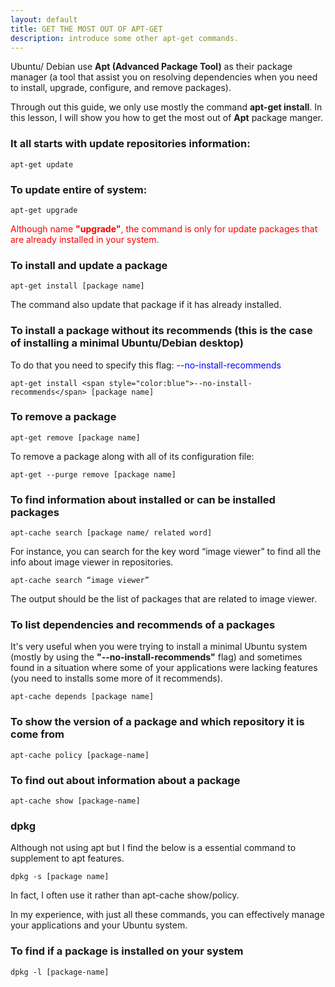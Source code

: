 ```yaml
---
layout: default
title: GET THE MOST OUT OF APT-GET
description: introduce some other apt-get commands.
---
```


Ubuntu/ Debian use **Apt (Advanced Package Tool)** as their package manager (a tool that assist you on resolving dependencies when you need to install, upgrade, configure, and remove packages).

Through out this guide, we only use mostly the command **apt-get install**. In this lesson, I will show you how to get the most out of **Apt** package manger.

### It all starts with update repositories information:
```
apt-get update
```
### To update entire of system:
```
apt-get upgrade
```
<span style="color:red">Although name **"upgrade"**, the command is only for update packages that are already installed in your system.</span>

### To install and update a package
```
apt-get install [package name]
```
The command also update that package if it has already installed.

### To install a package without its recommends (this is the case of installing a minimal Ubuntu/Debian desktop)

To do that you need to specify this flag: <span style="color:blue">--no-install-recommends</span>

```
apt-get install <span style="color:blue">--no-install-recommends</span> [package name]
```

### To remove a package
```
apt-get remove [package name]
```
To remove a package along with all of its configuration file:
```
apt-get --purge remove [package name]
```

### To find information about installed or can be installed packages
```
apt-cache search [package name/ related word]
```
For instance, you can search for the key word “image viewer” to find all  the info about image viewer in repositories.
```
apt-cache search “image viewer”
```
The output should be the list of packages that are related to image viewer.

### To list dependencies and recommends of a packages

It's very useful when you were trying to install a minimal Ubuntu system (mostly by using the **"--no-install-recommends"** flag) and sometimes found in a situation where some of your applications were lacking features (you need to installs some more of it recommends).
```
apt-cache depends [package name]
```

### To show the version of a package and which repository it is come from
```
apt-cache policy [package-name]
```

### To find out about information about a package
```
apt-cache show [package-name]
```
### dpkg
Although not using apt but I find the below is a essential command to supplement to apt features.
```
dpkg -s [package name]
```
In fact, I often use it rather than apt-cache show/policy.

In my experience, with just all these commands, you can effectively manage your applications and your Ubuntu system.

### To find if a package is installed on your system
```
dpkg -l [package-name]
```
